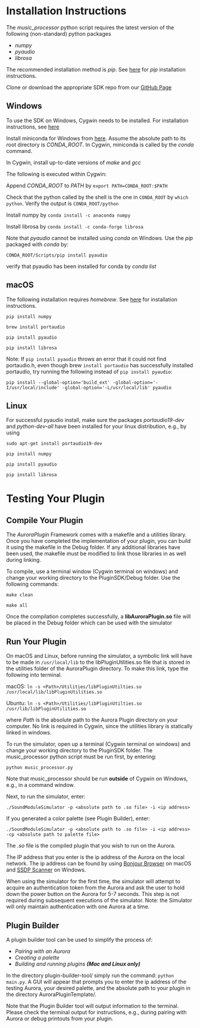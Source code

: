 # Installation Instructions
The *music_processor* python script requires the latest version of the following (non-standard) python packages

* _numpy_
* _pyaudio_
* _librosa_

The recommended installation method is _pip_. See [here](http://pip.readthedocs.io/en/stable/installing/) for _pip_ installation instructions.

Clone or download the appropriate SDK repo from our [GitHub Page](https://github.com/nanoleaf)

## Windows
To use the SDK on Windows, Cygwin needs to be installed. For installation instructions, see [here](https://cygwin.com/install.html )

Install miniconda for Windows from [here](https://conda.io/miniconda.html). Assume the absolute path to its root directory is *CONDA_ROOT*. In Cygwin, miniconda is called by the _conda_ command.

In Cygwin, install up-to-date versions of _make_ and _gcc_

The following is executed within Cygwin:

Append _CONDA_ROOT_ to _PATH_ by 
`export PATH=CONDA_ROOT:$PATH`

Check that the python called by the shell is the one in `CONDA_ROOT` by `which python`. Verify the output is `CONDA_ROOT/python`

Install numpy by
`conda install -c anaconda numpy`

Install librosa by
`conda install -c conda-forge librosa`

Note that _pyaudio_ cannot be installed using _conda_ on Windows. Use the _pip_ packaged with _conda_ by:

`CONDA_ROOT/Scripts/pip install pyaudio`

verify that pyaudio has been installed for conda by 
_conda list_

## macOS
The following installation requires _homebrew_. See [here](https://brew.sh/) for installation instructions. 

`pip install numpy`

`brew install portaudio`

`pip install pyaudio`

`pip install librosa`

Note: If `pip install pyaudio` throws an error that it could not find portaudio.h, even though brew `install portaudio` has successfully installed portaudio, try running the following instead of `pip install pyaudio`:

`pip install --global-option='build_ext' -global-option='-I/usr/local/include' -global-option='-L/usr/local/lib' pyaudio`

## Linux
For successful pyaudio install, make sure the packages *portaudio19-dev* and *python-dev-all* have been installed for your linux distribution, e.g., by using 

`sudo apt-get install portaudio19-dev`

`pip install numpy`

`pip install pyaudio`

`pip install librosa`

# Testing Your Plugin
## Compile Your Plugin
The _AuroraPlugin_ Framework comes with a makefile and a utilities library.
Once you have completed the implementation of your plugin, you can build it using the makefile in the Debug folder. If any additional libraries have been used, the makefile must be modified to link those libraries in as well during linking.

To compile, use a terminal window (Cygwin terminal on windows) and change your working directory to the PluginSDK/Debug folder. Use the following commands:

`make clean`

`make all`

Once the compilation completes successfully, a **libAuroraPlugin.so** file will be placed in the Debug folder which can be used with the simulator
## Run Your Plugin

On macOS and Linux, before running the simulator, a symbolic link will have to be made in `/usr/local/lib` to the libPluginUtilities.so file that is stored in the utilities folder of the AuroraPlugin directory.
To make this link, type the following into terminal.

macOS:
`ln -s <Path>/Utilities/libPluginUtilties.so /usr/local/lib/libPluginUtilities.so`

Ubuntu:
`ln -s <Path>/Utilities/libPluginUtilties.so /usr/lib/libPluginUtilities.so`

where _Path_ is the absolute path to the Aurora Plugin directory on your computer. No link is required in Cygwin, since the utilities library is statically linked in windows.

To run the simulator, open up a terminal (Cygwin terminal on windows) and change your working directory to the PluginSDK folder.
The music_processor python script must be run first, by entering:

`python music_processor.py`

Note that music_processor should be run **outside** of Cygwin on Windows, e.g., in a command window.

Next, to run the simulator, enter:

`./SoundModuleSimulator -p <absolute path to .so file> -i <ip address>`

If you generated a color palette (see Plugin Builder), enter:

`./SoundModuleSimulator -p <absolute path to .so file> -i <ip address> -cp <absolute path to palette file>`

The *.so* file is the compiled plugin that you wish to run on the Aurora. 

The IP address that you enter is the ip address of the Aurora on the local network. The ip address can be found by using [Bonjour Browser](http://www.tildesoft.com) on macOS and [SSDP Scanner](https://www.microsoft.com/en-us/store/p/ssdp-scanner/9wzdncrcs2n7 ) on Windows.

When using the simulator for the first time, the simulator will attempt to acquire an authentication token from the Aurora and ask the user to hold down the power button on the Aurora for 5-7 seconds. This step is not required during subsequent executions of the simulator. Note: the Simulator will only maintain authentication with one Aurora at a time.

## Plugin Builder
A plugin builder tool can be used to simplify the process of:

* _Pairing with an Aurora_
* _Creating a palette_
* _Building and running plugins **(Mac and Linux only)**_

In the directory plugin-builder-tool/ simply run the command: `python main.py`. A GUI will appear that prompts you to enter the ip address of the testing Aurora, your desired palette, and the absolute path to your plugin in the directory AuroraPluginTemplate/.

Note that the Plugin Builder tool will output information to the terminal. Please check the terminal output for instructions, e.g., during pairing with Aurora or debug printouts from your plugin.
